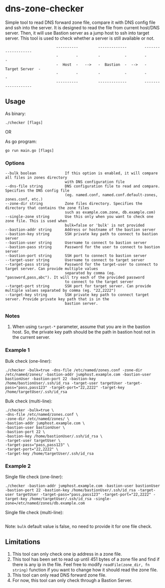 # dns-zone-checker
Simple tool to read DNS forward zone file, compare it with DNS config file and ssh into the server. It is designed to read the file from current host/DNS server. Then, it will use Bastion server as a jump host to ssh into target server. This tool is used to check whether a server is still available or not.

```
                       ----------         -------------        -------------------
                       -        -         -           -        -                 -
                       -  Host  -   -->   -  Bastion  -  -->   -  Target Server  -
                       -        -         -           -        -                 -
                       ----------         -------------        -------------------
```
## Usage
As binary:
```
./checker [flags]
```
OR

As go program:
```
go run main.go [flags]
```
### Options
```
--bulk boolean             If this option is enabled, it will compare all files in zones directory 
                           with DNS configuration file
--dns-file string          DNS configuration file to read and compare. Specifies the DNS config file 
                           (eg. named.conf, named.conf.default-zones, zones.conf, etc.)
--zone-dir string          Zone files directory. Specifies the directory that contains the zone files 
                           such as example.com.zone, db.example.com)
--single-zone string       Use this only when you want to check one zone file. This is used when 
                           bulk=false or 'bulk' is not provided
--bastion-addr string      Address or hostname of the bastion server
--bastion-key string       SSH private key path to connect to bastion server
--bastion-user string      Username to connect to bastion server
--bastion-pass string      Password for the user to connect to bastion server
--bastion-port string      SSH port to connect to bastion server
--target-user string       Username to connect to target server
--target-pass string       Password for the target-user to connect to target server. Can provide multiple values
                           separated by comma (eg. "password,pass,abc"). It will try each of the provided password
                           to connect to the target server
--target-port string       SSH port for target server. Can provide multiple values separated by comma (eg. "22,2222")
--target-key string        SSH private key path to connect target server. Provide private key path that is in the 
                           bastion server. 
```
### Notes
1. When using `target-*` parameter, assume that you are in the bastion host. So, the private key path 
should be the path in bastion host not in the current server.

### Example 1
Bulk check (one-liner):
```
./checker -bulk=true -dns-file /etc/named/zones.conf -zone-dir /etc/named/zones/ -bastion-addr jumphost.example.com -bastion-user bastionUser -bastion-port 22 -bastion-key /home/bastionUser/.ssh/id_rsa -target-user targetUser -target-pass="pass,pass123" -target-port="22,2222" -target-key /home/targetUser/.ssh/id_rsa
```

Bulk check (multi-line):
```
./checker -bulk=true \
-dns-file /etc/named/zones.conf \
-zone-dir /etc/named/zones/ \
-bastion-addr jumphost.example.com \
-bastion-user bastionUser \
-bastion-port 22 \
-bastion-key /home/bastionUser/.ssh/id_rsa \
-target-user targetUser \
-target-pass="pass,pass123" \
-target-port="22,2222" \
-target-key /home/targetUser/.ssh/id_rsa
```
### Example 2
Single file check (one-liner):
```
./checker -bastion-addr jumphost.example.com -bastion-user bastionUser -bastion-port 22 -bastion-key /home/bastionUser/.ssh/id_rsa -target-user targetUser -target-pass="pass,pass123" -target-port="22,2222" -target-key /home/targetUser/.ssh/id_rsa -single-zone=/etc/named/zones/db.example.com
```
Single file check (multi-line):
```
```
Note: `bulk` default value is false, no need to provide it for one file check.

## Limitations
1. This tool can only check one ip address in a zone file.
2. This tool has been set to read up until 451 bytes of a zone file and find if there is
any ip in the file. Feel free to modify `readFile(zone_dir, fn string)` function if you
want to change how it should read the zone file.
3. This tool can only read DNS forward zone file.
4. For now, this tool can only check through a Bastion Server.
